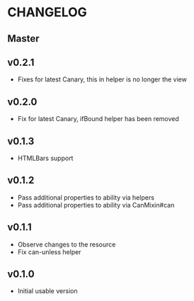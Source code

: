 # CHANGELOG

## Master

## v0.2.1

* Fixes for latest Canary, this in helper is no longer the view

## v0.2.0

* Fix for latest Canary, ifBound helper has been removed

## v0.1.3

* HTMLBars support

## v0.1.2

* Pass additional properties to ability via helpers
* Pass additional properties to ability via CanMixin#can

## v0.1.1

* Observe changes to the resource
* Fix can-unless helper

## v0.1.0

* Initial usable version